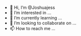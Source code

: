 - 👋 Hi, I’m @Joshuajess
- 👀 I’m interested in ...
- 🌱 I’m currently learning ...
- 💞️ I’m looking to collaborate on ...
- 📫 How to reach me ...

<!---
Joshuajess/Joshuajess is a ✨ special ✨ repository because its `README.md` (this file) appears on your GitHub profile.
You can click the Preview link to take a look at your changes.
--->
